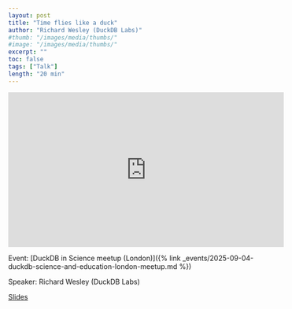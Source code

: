 ```yaml
---
layout: post
title: "Time flies like a duck"
author: "Richard Wesley (DuckDB Labs)"
#thumb: "/images/media/thumbs/"
#image: "/images/media/thumbs/"
excerpt: ""
toc: false
tags: ["Talk"]
length: "20 min"
---
```


<div class="video-container">
<iframe width="560" height="315" src="https://www.youtube-nocookie.com/embed/qUrwHCfQIfQ?si=aahlQZ3PeLH5jsPh" title="YouTube video player" frameborder="0" allow="accelerometer; autoplay; clipboard-write; encrypted-media; gyroscope; picture-in-picture; web-share" referrerpolicy="strict-origin-when-cross-origin" allowfullscreen></iframe>
</div>


Event: [DuckDB in Science meetup (London)]({% link _events/2025-09-04-duckdb-science-and-education-london-meetup.md %})

Speaker: Richard Wesley (DuckDB Labs)

[Slides](https://blobs.duckdb.org/events/duckdb-in-science-london-meetup/richard-wesley-time-flies-like-a-duck.pdf)
